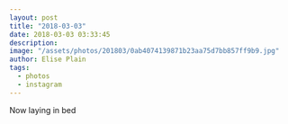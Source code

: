 ```yaml
---
layout: post
title: "2018-03-03"
date: 2018-03-03 03:33:45
description: 
image: "/assets/photos/201803/0ab4074139871b23aa75d7bb857ff9b9.jpg"
author: Elise Plain
tags: 
  - photos
  - instagram
---
```


Now laying in bed
<p></p>
